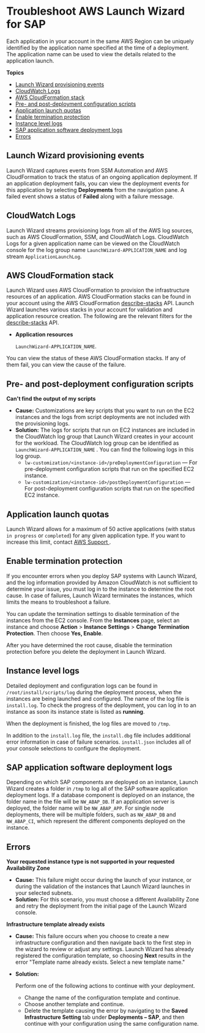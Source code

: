 # Troubleshoot AWS Launch Wizard for SAP<a name="launch-wizard-sap-troubleshooting"></a>

Each application in your account in the same AWS Region can be uniquely identified by the application name specified at the time of a deployment\. The application name can be used to view the details related to the application launch\.

**Topics**
+ [Launch Wizard provisioning events](#launch-wizard-sap-provisioning)
+ [CloudWatch Logs](#launch-wizard-sap-logs)
+ [AWS CloudFormation stack](#launch-wizard-sap-cloudformation)
+ [Pre\- and post\-deployment configuration scripts](#launch-wizard-sap-troubleshooting-scripts)
+ [Application launch quotas](#launch-wizard-sap-quotas)
+ [Enable termination protection](#launch-wizard-sap-terminate-protection)
+ [Instance level logs](#launch-wizard-sap-instance-level-logs)
+ [SAP application software deployment logs](#launch-wizard-sap-application-logs)
+ [Errors](#launch-wizard-sap-errors)

## Launch Wizard provisioning events<a name="launch-wizard-sap-provisioning"></a>

Launch Wizard captures events from SSM Automation and AWS CloudFormation to track the status of an ongoing application deployment\. If an application deployment fails, you can view the deployment events for this application by selecting **Deployments** from the navigation pane\. A failed event shows a status of **Failed** along with a failure message\. 

## CloudWatch Logs<a name="launch-wizard-sap-logs"></a>

Launch Wizard streams provisioning logs from all of the AWS log sources, such as AWS CloudFormation, SSM, and CloudWatch Logs\. CloudWatch Logs for a given application name can be viewed on the CloudWatch console for the log group name `LaunchWizard-APPLICATION_NAME` and log stream `ApplicationLaunchLog`\. 

## AWS CloudFormation stack<a name="launch-wizard-sap-cloudformation"></a>

Launch Wizard uses AWS CloudFormation to provision the infrastructure resources of an application\. AWS CloudFormation stacks can be found in your account using the AWS CloudFormation [describe\-stacks](https://docs.aws.amazon.com/AWSCloudFormation/latest/UserGuide/using-cfn-describing-stacks.html) API\. Launch Wizard launches various stacks in your account for validation and application resource creation\. The following are the relevant filters for the [describe\-stacks](https://docs.aws.amazon.com/AWSCloudFormation/latest/UserGuide/using-cfn-describing-stacks.html) API\.
+ **Application resources**

  `LaunchWizard-APPLICATION_NAME`\. 

You can view the status of these AWS CloudFormation stacks\. If any of them fail, you can view the cause of the failure\.

## Pre\- and post\-deployment configuration scripts<a name="launch-wizard-sap-troubleshooting-scripts"></a>

**Can't find the output of my scripts**
+ **Cause:** Customizations are key scripts that you want to run on the EC2 instances and the logs from script deployments are not included with the provisioning logs\. 
+ **Solution:** The logs for scripts that run on EC2 instances are included in the CloudWatch log group that Launch Wizard creates in your account for the workload\. The CloudWatch log group can be identified as `LaunchWizard-APPLICATION_NAME` \. You can find the following logs in this log group\.
  + `lw-customization/<instance-id>/preDeploymentConfiguration` — For pre\-deployment configuration scripts that run on the specified EC2 instance\.
  + `lw-customization/<instance-id>/postDeploymentConfiguration` — For post\-deployment configuration scripts that run on the specified EC2 instance\.

## Application launch quotas<a name="launch-wizard-sap-quotas"></a>

Launch Wizard allows for a maximum of 50 active applications \(with status `in progress` or `completed`\) for any given application type\. If you want to increase this limit, contact [AWS Support ](https://aws.amazon.com/contact-us)\.

## Enable termination protection<a name="launch-wizard-sap-terminate-protection"></a>

If you encounter errors when you deploy SAP systems with Launch Wizard, and the log information provided by Amazon CloudWatch is not sufficient to determine your issue, you must log in to the instance to determine the root cause\. In case of failures, Launch Wizard terminates the instances, which limits the means to troubleshoot a failure\. 

You can update the termination settings to disable termination of the instances from the EC2 console\. From the **Instances** page, select an instance and choose **Action** > **Instance Settings** > **Change Termination Protection**\. Then choose **Yes, Enable**\.

After you have determined the root cause, disable the termination protection before you delete the deployment in Launch Wizard\.

## Instance level logs<a name="launch-wizard-sap-instance-level-logs"></a>

Detailed deployment and configuration logs can be found in `/root/install/scripts/log` during the deployment process, when the instances are being launched and configured\. The name of the log file is `install.log`\. To check the progress of the deployment, you can log in to an instance as soon its instance state is listed as **running**\.

When the deployment is finished, the log files are moved to `/tmp`\.

In addition to the `install.log` file, the `install.dbg` file includes additional error information in case of failure scenarios\. `install.json` includes all of your console selections to configure the deployment\.

## SAP application software deployment logs<a name="launch-wizard-sap-application-logs"></a>

Depending on which SAP components are deployed on an instance, Launch Wizard creates a folder in `/tmp` to log all of the SAP software application deployment logs\. If a database component is deployed on an instance, the folder name in the file will be `NW_ABAP_DB`\. If an application server is deployed, the folder name will be `NW_ABAP_APP`\. For single node deployments, there will be multiple folders, such as `NW_ABAP_DB` and `NW_ABAP_CI`, which represent the different components deployed on the instance\.

## Errors<a name="launch-wizard-sap-errors"></a>

**Your requested instance type is not supported in your requested Availability Zone**
+ **Cause:** This failure might occur during the launch of your instance, or during the validation of the instances that Launch Wizard launches in your selected subnets\. 
+ **Solution:** For this scenario, you must choose a different Availability Zone and retry the deployment from the initial page of the Launch Wizard console\.

**Infrastructure template already exists**
+ **Cause:** This failure occurs when you choose to create a new infrastructure configuration and then navigate back to the first step in the wizard to review or adjust any settings\. Launch Wizard has already registered the configuration template, so choosing **Next** results in the error "Template name already exists\. Select a new template name\." 
+ **Solution:** 

  Perform one of the following actions to continue with your deployment\.
  + Change the name of the configuration template and continue\.
  + Choose another template and continue\.
  + Delete the template causing the error by navigating to the **Saved Infrastructure Setting** tab under **Deployments – SAP**, and then continue with your configuration using the same configuration name\.
